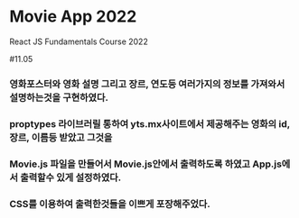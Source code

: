 # Movie App 2022

React JS Fundamentals Course 2022

#11.05
### 영화포스터와 영화 설명 그리고 장르, 연도등 여러가지의 정보를 가져와서 설명하는것을 구현하였다.
### proptypes 라이브러릴 통하여 yts.mx사이트에서 제공해주는 영화의 id, 장르, 이름등 받았고 그것을
### Movie.js 파일을 만들어서  Movie.js안에서 출력하도록 하였고 App.js에서 출력할수 있게 설정하였다.
### CSS를 이용하여 출력한것들을 이쁘게 포장해주었다.
